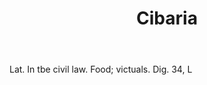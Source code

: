 ---
title: Cibaria
letter: C
permalink: "/definitions/bld-cibaria.html"
body: Lat. In tbe civil law. Food; victuals. Dig. 34, L
published_at: '2018-07-07'
source: Black's Law Dictionary 2nd Ed (1910)
layout: post
---